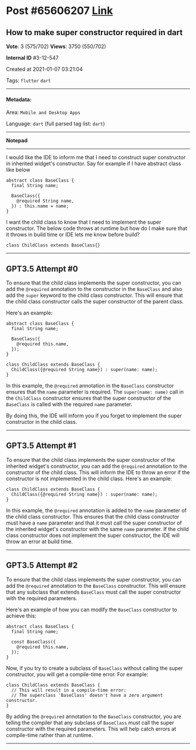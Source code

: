 
# Post \#65606207 [Link](https://stackoverflow.com/questions/65606207/)

## How to make super constructor required in dart

**Vote**: 3 (575/702) **Views**: 3750 (550/702) 

**Internal ID** \#3-12-547

Created at 2021-01-07 03:21:04

Tags: `flutter` `dart`

----------

#### Metadata:

Area: `Mobile and Desktop Apps`

Language: `dart` (full parsed tag list: `dart`)

----------

**Notepad**


----------

I would like the IDE to inform me that I need to construct super constructor in inherited widget's constructor. Say for example if I have abstract class like below
```
abstract class BaseClass {
  final String name;

  BaseClass({
    @required String name,
  }) : this.name = name;
}
```

I want the child class to know that I need to implement the super constructor. The below code throws at runtime but how do I make sure that it throws in build time or IDE lets me know before build?
```
class ChildClass extends BaseClass{}
```



----------
        
## GPT3.5 Attempt \#0

To ensure that the child class implements the super constructor, you can add the `@required` annotation to the constructor in the `BaseClass` and also add the `super` keyword to the child class constructor. This will ensure that the child class constructor calls the super constructor of the parent class. 

Here's an example:

```
abstract class BaseClass {
  final String name;

  BaseClass({
    @required this.name,
  });
}

class ChildClass extends BaseClass {
  ChildClass({@required String name}) : super(name: name);
}
```

In this example, the `@required` annotation in the `BaseClass` constructor ensures that the `name` parameter is required. The `super(name: name)` call in the `ChildClass` constructor ensures that the super constructor of the `BaseClass` is called with the required `name` parameter. 

By doing this, the IDE will inform you if you forget to implement the super constructor in the child class.

--------

## GPT3.5 Attempt \#1

To ensure that the child class implements the super constructor of the inherited widget's constructor, you can add the `@required` annotation to the constructor of the child class. This will inform the IDE to throw an error if the constructor is not implemented in the child class. Here's an example:

```
class ChildClass extends BaseClass {
  ChildClass({@required String name}) : super(name: name);
}
```

In this example, the `@required` annotation is added to the `name` parameter of the child class constructor. This ensures that the child class constructor must have a `name` parameter and that it must call the super constructor of the inherited widget's constructor with the same `name` parameter. If the child class constructor does not implement the super constructor, the IDE will throw an error at build time.

--------

## GPT3.5 Attempt \#2

To ensure that the child class implements the super constructor, you can add the `@required` annotation to the `BaseClass` constructor. This will ensure that any subclass that extends `BaseClass` must call the super constructor with the required parameters.

Here's an example of how you can modify the `BaseClass` constructor to achieve this:

```
abstract class BaseClass {
  final String name;

  const BaseClass({
    @required this.name,
  });
}
```

Now, if you try to create a subclass of `BaseClass` without calling the super constructor, you will get a compile-time error. For example:

```
class ChildClass extends BaseClass {
  // This will result in a compile-time error:
  // The superclass 'BaseClass' doesn't have a zero argument constructor.
}
```

By adding the `@required` annotation to the `BaseClass` constructor, you are telling the compiler that any subclass of `BaseClass` must call the super constructor with the required parameters. This will help catch errors at compile-time rather than at runtime.

--------
